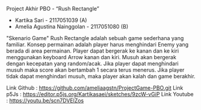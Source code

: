 Project Akhir PBO -  “Rush Rectangle”
- Kartika Sari - 2117051039 (A)
- Amelia Agustina Nainggolan - 2117051080 (B)

"Skenario Game"
    Rush Rectangle adalah sebuah game sederhana yang familiar. Konsep permainan adalah player harus menghindari Enemy yang berada di area permainan. Player dapat bergerak ke kanan dan ke kiri menggunakan keyboard Arrow kanan dan kiri. Musuh akan bergerak dengan kecepatan yang random/acak. Jika player dapat menghindari musuh maka score akan bertambah 1 secara terus menerus. Jika player tidak dapat menghindari musuh, maka player akan kalah dan game berakhir.

Link Github : https://github.com/ameliaagstn/ProjectGame-PBO.git 
Link p5Js : https://editor.p5js.org/Kartikasaei/sketches/9zcW-vGiP 
Link Youtube : https://youtu.be/scn7DVElZos
